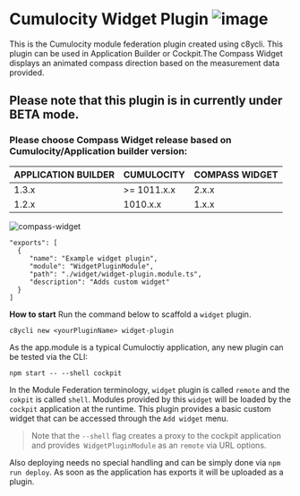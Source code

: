 # Cumulocity Widget Plugin ![image](https://user-images.githubusercontent.com/89508319/211545879-ef79fd1c-801f-41de-bde9-7fa249d97910.png)


This is the Cumulocity module federation plugin created using c8ycli. This plugin can be used in Application Builder or Cockpit.The Compass Widget displays an animated compass direction based on the measurement data provided.



## Please note that this plugin is in currently under BETA mode.
  
### Please choose Compass Widget release based on Cumulocity/Application builder version:

|APPLICATION BUILDER | CUMULOCITY | COMPASS WIDGET |
|--------------------|------------|------------------|
| 1.3.x              | >= 1011.x.x| 2.x.x            |
| 1.2.x              | 1010.x.x   | 1.x.x            |  


![compass-widget](https://user-images.githubusercontent.com/99970126/169800960-2ebf6492-a107-47ff-910e-1aaf635559de.PNG)
```
"exports": [
  {
     "name": "Example widget plugin",
     "module": "WidgetPluginModule",
     "path": "./widget/widget-plugin.module.ts",
     "description": "Adds custom widget"
  }
]
```

**How to start**
Run the command below to scaffold a `widget` plugin.

```
c8ycli new <yourPluginName> widget-plugin
```

As the app.module is a typical Cumuloctiy application, any new plugin can be tested via the CLI:

```
npm start -- --shell cockpit
```

In the Module Federation terminology, `widget` plugin is called `remote` and the `cokpit` is called `shell`. Modules provided by this `widget` will be loaded by the `cockpit` application at the runtime. This plugin provides a basic custom widget that can be accessed through the `Add widget` menu.

> Note that the `--shell` flag creates a proxy to the cockpit application and provides` WidgetPluginModule` as an `remote` via URL options.

Also deploying needs no special handling and can be simply done via `npm run deploy`. As soon as the application has exports it will be uploaded as a plugin.
